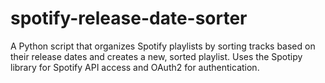 # spotify-release-date-sorter
A Python script that organizes Spotify playlists by sorting tracks based on their release dates and creates a new, sorted playlist. Uses the Spotipy library for Spotify API access and OAuth2 for authentication.
